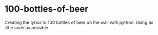 # 100-bottles-of-beer
Creating the lyrics to 100 bottles of beer on the wall with python.
Using as little code as possible
